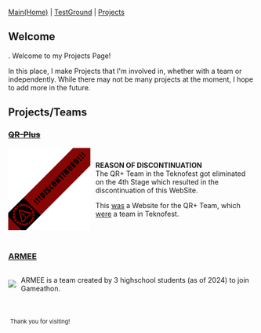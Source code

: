[Main(Home)](https://subfabula.github.io) | [TestGround](https://subfabula.github.io/SF_W/) | [Projects](https://subfabula.github.io/Projects/)

## Welcome
.
Welcome to my Projects Page!

In this place, I make Projects that I'm involved in, whether with a team or independently. While there may not be many projects at the moment, I hope to add more in the future.

## Projects/Teams

### ~~[**QR-Plus**](https://subfabula.github.io/QR-Plus/)~~
<div style="display: flex; align-items: center;">
    <div style="position: relative;">
        <img src="assets/pj_file/qr-intro.gif" width="400" style="position: relative;">
        <img src="assets/pj_file/discontinued-tape.png" width="400" style="position: absolute; top: 0; left: 0;">
    </div>
    <div style="margin-left: 10px;">
        <p><b>REASON OF DISCONTINUATION</b><br>The QR+ Team in the Teknofest got eliminated on the 4th Stage which resulted in the discontinuation of this WebSite.</p>
        <p>This <u>was</u> a Website for the QR+ Team, which <u>were</u> a team in Teknofest.</p>
    </div>
</div>
<br clear="left">

### [**ARMEE**](https://subfabula.github.io/ARMEE/)
<div style="display: flex; align-items: center;">
    <div style="position: relative;">
        <img src="assets/pj_file/ARMEE.png" width="400" style="position: relative;">
    </div>
    <div style="margin-left: 10px;">
        <p>ARMEE is a team created by 3 highschool students (as of 2024) to join Gameathon.</p>
    </div>
</div>
<br clear="left">
<!-- Placeholder for dynamically generated content -->

 <sub>Thank you for visiting!</sub> 

<!-- GitHub will automatically add your social links below this line -->
